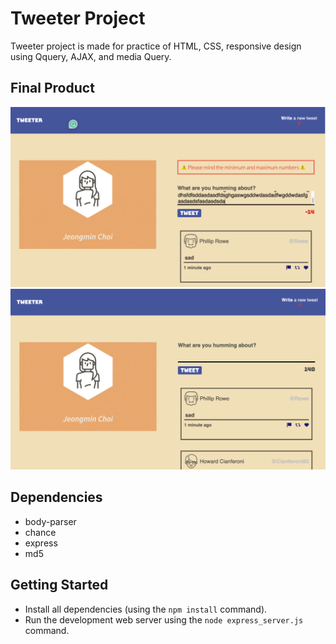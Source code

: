 # Tweeter Project

Tweeter project is made for practice of HTML, CSS, responsive design using Qquery, AJAX, and media Query.

## Final Product

!["tweeter error box"](https://raw.githubusercontent.com/JeongminJamie/tweeter/e4f630d81eac3fa90fa1133b86351e8b073ba02e/doc/tweeter-error.png)
!["tweeter page"](https://raw.githubusercontent.com/JeongminJamie/tweeter/e4f630d81eac3fa90fa1133b86351e8b073ba02e/doc/tweeter-page.png)

## Dependencies

- body-parser
- chance
- express
- md5

## Getting Started

- Install all dependencies (using the `npm install` command).
- Run the development web server using the `node express_server.js` command.